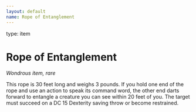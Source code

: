 ```yaml
---
layout: default
name: Rope of Entanglement
---
```

type: item

# Rope of Entanglement 
_Wondrous item, rare_ 

This rope is 30 feet long and weighs 3 pounds. If you hold one end of the rope and use an action to speak its command word, the other end darts forward to entangle a creature you can see within 20 feet of you. The target must succeed on a DC 15 Dexterity saving throw or become restrained. 